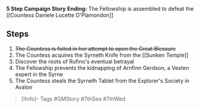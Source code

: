 **5 Step Campaign Story**
**Ending:** The Fellowship is assembled to defeat the [[Countess Daniele Lucette D'Plamondon]]

## Steps
1. ~~The Countess is foiled in her attempt to open the Great Blessure~~
2. The Countess acquires the Syrneth Knife from the [[Sunken Temple]]
3. Discover the roots of Rufino's eventual betrayal
4. The Fellowship prevents the kidnapping of Arnfinn Gerdson, a Vesten expert in the Syrne
5. The Countess steals the Syrneth Tablet from the Explorer's Society in Avalon

> [!Info]- Tags
> #GMStory #7thSea #7thWed 


